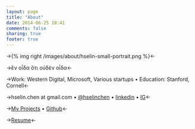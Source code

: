 ```yaml
---
layout: page
title: "About"
date: 2014-06-25 18:41
comments: false
sharing: true
footer: true
---
```


->{% img right /images/about/hselin-small-portrait.png %}<-

->ἓν οἶδα ὅτι οὐδὲν οἶδα<-

->Work: Western Digital, Microsoft, Various startups • Education: Stanford, Cornell<-

->hselin.chen at gmail.com • [@hselinchen](https://twitter.com/hselinchen) • [linkedin](https://www.linkedin.com/in/alberthchen) • [IG](https://www.instagram.com/hselinchen)<-

-><a href="{{ root_url }}/projects">My Projects</a> • <a href="https://github.com/hselin">Github</a><-

-><a href="{{ root_url }}/resources/resume.pdf">Resume</a><-